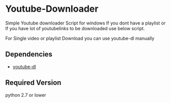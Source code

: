 # Youtube-Downloader

Simple Youtube downloader Script for windows
If you dont have a playlist or If you have lot of youtubelinks to be downloaded use below script.

For Single video or playlist Download you can use youtube-dl manually

## Dependencies
* [youtube-dl](https://pypi.python.org/pypi/youtube_dl)

## Required Version
python 2.7 or lower


